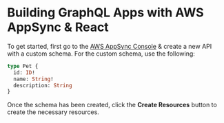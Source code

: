 # Building GraphQL Apps with AWS AppSync & React

To get started, first go to the [AWS AppSync Console](https://console.aws.amazon.com/appsync/home?) & create a new API with a custom schema. For the custom schema, use the following:

```graphql
type Pet {
  id: ID!
  name: String!
  description: String
}
```

Once the schema has been created, click the __Create Resources__ button to create the necessary resources.